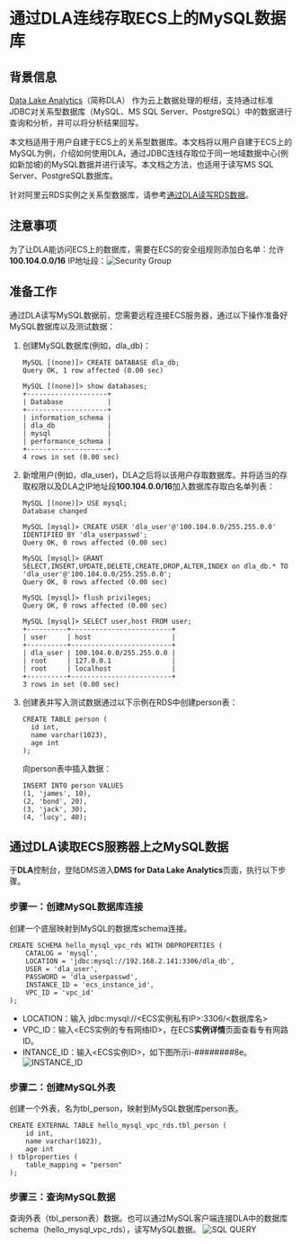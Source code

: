 # 通过DLA连线存取ECS上的MySQL数据库

## 背景信息
[Data Lake Analytics](https://www.aliyun.com/product/datalakeanalytics)（简称DLA） 作为云上数据处理的枢纽，支持通过标准JDBC对关系型数据库（MySQL、MS SQL Server、PostgreSQL）中的数据进行查询和分析，并可以将分析结果回写。

本文档适用于用户自建于ECS上的关系型数据库。本文档将以用户自建于ECS上的MySQL为例，介绍如何使用DLA，通过JDBC连线存取位于同一地域数据中心(例如新加坡)的MySQL数据并进行读写。本文档之方法，也适用于读写MS SQL Server、PostgreSQL数据库。

针对阿里云RDS实例之关系型数据库，请参考[通过DLA读写RDS数据](https://help.aliyun.com/document_detail/98566.html)。

## 注意事项
为了让DLA能访问ECS上的数据库，需要在ECS的安全组规则添加白名单：允许**100.104.0.0/16** IP地址段：![Security Group](http://blog-demo.oss-ap-southeast-1.aliyuncs.com/dla_ecs_mysql/dla_ecs_securitygroup.png "添加安全组存取JDBC白名单")

## 准备工作
通过DLA读写MySQL数据前，您需要远程连接ECS服务器，通过以下操作准备好MySQL数据库以及测试数据：

1. 创建MySQL数据库(例如，dla_db)：
	```
    MySQL [(none)]> CREATE DATABASE dla_db;
    Query OK, 1 row affected (0.00 sec)

    MySQL [(none)]> show databases;
    +--------------------+
    | Database           |
    +--------------------+
    | information_schema |
    | dla_db             |
    | mysql              |
    | performance_schema |
    +--------------------+
	4 rows in set (0.00 sec)
    ```
2. 新增用户(例如，dla_user)，DLA之后将以该用户存取数据库。并将适当的存取权限以及DLA之IP地址段**100.104.0.0/16**加入数据库存取白名单列表：

    ```
    MySQL [(none)]> USE mysql;
    Database changed
    
    MySQL [mysql]> CREATE USER 'dla_user'@'100.104.0.0/255.255.0.0' IDENTIFIED BY 'dla_userpasswd';
    Query OK, 0 rows affected (0.00 sec)
    
    MySQL [mysql]> GRANT SELECT,INSERT,UPDATE,DELETE,CREATE,DROP,ALTER,INDEX on dla_db.* TO 'dla_user'@'100.104.0.0/255.255.0.0';
    Query OK, 0 rows affected (0.00 sec)
    
    MySQL [mysql]> flush privileges;
    Query OK, 0 rows affected (0.00 sec)
    
    MySQL [mysql]> SELECT user,host FROM user;
    +----------+-------------------------+
    | user     | host                    |
    +----------+-------------------------+
    | dla_user | 100.104.0.0/255.255.0.0 |
    | root     | 127.0.0.1               |
    | root     | localhost               |
    +----------+-------------------------+
    3 rows in set (0.00 sec)
    ```
    
3. 创建表并写入测试数据通过以下示例在RDS中创建person表：
    ```
    CREATE TABLE person (
      id int,
      name varchar(1023),
      age int
    );
    ```
    
    向person表中插入数据：
    ```
    INSERT INTO person VALUES 
    (1, 'james', 10), 
    (2, 'bond', 20), 
    (3, 'jack', 30), 
    (4, 'lucy', 40);
    ```

## 通过DLA读取ECS服務器上之MySQL数据
于**DLA**控制台，登陆DMS进入**DMS for Data Lake Analytics**页面，执行以下步骤。

### 步骤一：创建MySQL数据库连接
创建一个底层映射到MySQL的数据库schema连接。
```
CREATE SCHEMA hello_mysql_vpc_rds WITH DBPROPERTIES ( 
    CATALOG = 'mysql', 
    LOCATION = 'jdbc:mysql://192.168.2.141:3306/dla_db', 
    USER = 'dla_user', 
    PASSWORD = 'dla_userpasswd', 
    INSTANCE_ID = 'ecs_instance_id', 
    VPC_ID = 'vpc_id' 
);
```
* LOCATION：输入 jdbc:mysql://<ECS实例私有IP>:3306/<数据库名>
* VPC_ID：输入<ECS实例的专有网络ID>，在ECS**实例详情**页面查看专有网路ID。
* INTANCE_ID：输入<ECS实例ID>，如下图所示i-########8e。
![INSTANCE_ID](http://blog-demo.oss-ap-southeast-1.aliyuncs.com/dla_ecs_mysql/dla_ecs_vpcid.png "VPC ID")

### 步骤二：创建MySQL外表
创建一个外表，名为tbl_person，映射到MySQL数据库person表。
```
CREATE EXTERNAL TABLE hello_mysql_vpc_rds.tbl_person (
	id int,
	name varchar(1023),
	age int
) tblproperties (
	table_mapping = "person"
);
```

### 步骤三：查询MySQL数据
查询外表（tbl_person表）数据。也可以通过MySQL客户端连接DLA中的数据库schema（hello_mysql_vpc_rds），读写MySQL数据。
![SQL QUERY](http://blog-demo.oss-ap-southeast-1.aliyuncs.com/dla_ecs_mysql/dla_sql_query.png "MySQL query")
